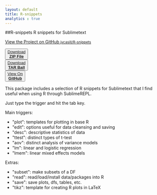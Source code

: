 ```yaml
---
layout: default
title: R-snippets
analytics : true
---
```


##R-snippets
R snippets for Sublimetext

<p class="view"><a href="https://github.com/jvcasill/R-snippets">View the Project on GitHub <small>jvcasill/R-snippets</small></a></p>


<div align="left">
	<div class="indent"><button class="minimal-indent"><a href="https://github.com/jvcasill/R-snippets/zipball/master">Download </br> <strong>ZIP File</strong></a></button></div>
	<div class="indent"><button class="minimal-indent"><a href="https://github.com/jvcasill/R-snippets/tarball/master">Download </br> <strong>TAR Ball</strong></a></button></div>
	<div class="indent"><button class="minimal-indent"><a href="https://github.com/jvcasill/R-snippets">View On </br><strong>GitHub</strong></a></button></div>
</div>

This package includes a selection of R snippets for Sublimetext that I find useful when using R through SublimeREPL.

Just type the trigger and hit the tab key.  

Main triggers:  

- "plot": templates for plotting in base R
- "edit": options useful for data cleansing and saving
- "desc": descriptive statistics of data
- "ttest": distinct types of t-test
- "aov": distinct analysis of variance models
- "lm": linear and logistic regression
- "lmem": linear mixed effects models

Extras:  

- "subset": make subsets of a DF
- "read": read/load/install data/packages into R
- "save": save plots, dfs, tables, etc.
- "tikz": template for creating R plots in LaTeX

